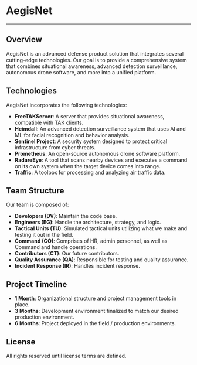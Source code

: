 # AegisNet

---

<!--
Date: 07-08-2023
Time: 13:21
Auth: Kylo Parisher (cywf)
Note: for reseach purposes only
-->

## Overview

AegisNet is an advanced defense product solution that integrates several cutting-edge technologies. Our goal is to provide a comprehensive system that combines situational awareness, advanced detection surveillance, autonomous drone software, and more into a unified platform.

## Technologies

AegisNet incorporates the following technologies:

- **FreeTAKServer**: A server that provides situational awareness, compatible with TAK clients.
- **Heimdall**: An advanced detection surveillance system that uses AI and ML for facial recognition and behavior analysis.
- **Sentinel Project**: A security system designed to protect critical infrastructure from cyber threats.
- **Prometheus**: An open-source autonomous drone software platform.
- **RadareEye**: A tool that scans nearby devices and executes a command on its own system when the target device comes into range.
- **Traffic**: A toolbox for processing and analyzing air traffic data.

## Team Structure

Our team is composed of:

- **Developers (DV)**: Maintain the code base.
- **Engineers (EG)**: Handle the architecture, strategy, and logic.
- **Tactical Units (TU)**: Simulated tactical units utilizing what we make and testing it out in the field.
- **Command (CO)**: Comprises of HR, admin personnel, as well as Command and handle operations.
- **Contributors (CT)**: Our future contributors.
- **Quality Assurance (QA)**: Responsible for testing and quality assurance.
- **Incident Response (IR)**: Handles incident response.

## Project Timeline

- **1 Month**: Organizational structure and project management tools in place.
- **3 Months**: Development environment finalized to match our desired production environment.
- **6 Months**: Project deployed in the field / production environments.

## License

All rights reserved until license terms are defined.

